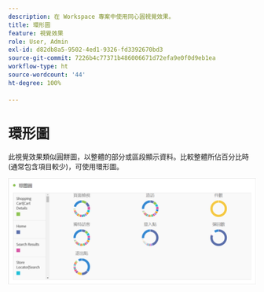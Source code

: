 ```yaml
---
description: 在 Workspace 專案中使用同心圓視覺效果。
title: 環形圖
feature: 視覺效果
role: User, Admin
exl-id: d82db8a5-9502-4ed1-9326-fd3392670bd3
source-git-commit: 7226b4c77371b486006671d72efa9e0f0d9eb1ea
workflow-type: ht
source-wordcount: '44'
ht-degree: 100%

---
```


# 環形圖

此視覺效果類似圓餅圖，以整體的部分或區段顯示資料。比較整體所佔百分比時 (通常包含項目較少)，可使用環形圖。

![](assets/donut.png)
